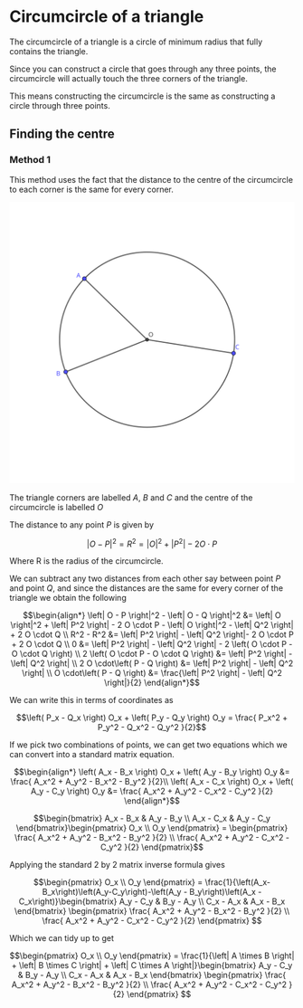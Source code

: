 # Circumcircle of a triangle

The circumcircle of a triangle is a circle of minimum radius that fully contains the triangle.

Since you can construct a circle that goes through any three points, the circumcircle will actually touch the three corners of the triangle.

This means constructing the circumcircle is the same as constructing a circle through three points.

## Finding the centre

### Method 1

This method uses the fact that the distance to the centre of the circumcircle to each corner is the same for every corner.

![circumcircle](../img/dbf8408a-c61c-4d9e-89ef-02abc84065fe.svg)

The triangle corners are labelled $A$, $B$ and $C$ and the centre of the circumcircle is labelled $O$

The distance to any point $P$ is given by

``` math
\left| O - P \right|^2 = R^2 =\left| O \right|^2 + \left| P^2 \right| - 2 O \cdot P
```

Where R is the radius of the circumcircle.

We can subtract any two distances from each other say between point $P$ and point $Q$, and since the distances are the same for every corner of the triangle we obtain the following

``` math
\begin{align*}
\left| O - P \right|^2 - \left| O - Q \right|^2 &= \left| O \right|^2 + \left| P^2 \right| - 2 O \cdot P - \left| O \right|^2 - \left| Q^2 \right| + 2 O \cdot Q \\
R^2 - R^2 &=  \left| P^2 \right| - \left| Q^2 \right|- 2 O \cdot P  + 2 O \cdot Q \\
0 &= \left| P^2 \right| - \left| Q^2 \right| - 2 \left( O \cdot P  - O \cdot Q \right) \\
2 \left( O \cdot P  - O \cdot Q \right) &= \left| P^2 \right| - \left| Q^2 \right|  \\
2 O \cdot\left( P  -  Q \right) &= \left| P^2 \right| - \left| Q^2 \right| \\
O \cdot\left( P  -  Q \right) &= \frac{\left| P^2 \right| - \left| Q^2 \right|}{2}
\end{align*}
```

We can write this in terms of coordinates as

``` math
\left( P_x - Q_x \right) O_x  + \left( P_y - Q_y \right) O_y  = \frac{ P_x^2 + P_y^2 - Q_x^2 - Q_y^2 }{2}
```

If we pick two combinations of points, we can get two equations which we can convert into a standard matrix equation.

``` math
\begin{align*}
\left( A_x - B_x \right) O_x  + \left( A_y - B_y \right) O_y  &= \frac{ A_x^2 + A_y^2 - B_x^2 - B_y^2 }{2}\\
\left( A_x - C_x \right) O_x  + \left( A_y - C_y \right) O_y  &= \frac{ A_x^2 + A_y^2 - C_x^2 - C_y^2 }{2}
\end{align*}
```

``` math
\begin{bmatrix}
 A_x - B_x & A_y - B_y  \\
 A_x - C_x & A_y - C_y 
\end{bmatrix}\begin{pmatrix}
 O_x \\
 O_y
\end{pmatrix} = \begin{pmatrix}
 \frac{ A_x^2 + A_y^2 - B_x^2 - B_y^2 }{2} \\
\frac{ A_x^2 + A_y^2 - C_x^2 - C_y^2 }{2}
\end{pmatrix}
```

Applying the standard 2 by 2 matrix inverse formula gives

``` math
\begin{pmatrix}
O_x \\
O_y
\end{pmatrix} =
\frac{1}{\left(A_x-B_x\right)\left(A_y-C_y\right)-\left(A_y - B_y\right)\left(A_x - C_x\right)}\begin{bmatrix}
 A_y - C_y  & B_y - A_y  \\
C_x - A_x &  A_x - B_x
\end{bmatrix} \begin{pmatrix}
 \frac{ A_x^2 + A_y^2 - B_x^2 - B_y^2 }{2} \\
\frac{ A_x^2 + A_y^2 - C_x^2 - C_y^2 }{2}
\end{pmatrix} 
```
Which we can tidy up to get 

``` math
\begin{pmatrix}
O_x \\
O_y
\end{pmatrix} =
\frac{1}{\left| A \times B \right|  + \left| B \times C \right| + \left| C \times A \right|}\begin{bmatrix}
 A_y - C_y  & B_y - A_y  \\
C_x - A_x &  A_x - B_x
\end{bmatrix} \begin{pmatrix}
 \frac{ A_x^2 + A_y^2 - B_x^2 - B_y^2 }{2} \\
\frac{ A_x^2 + A_y^2 - C_x^2 - C_y^2 }{2}
\end{pmatrix} 
```
